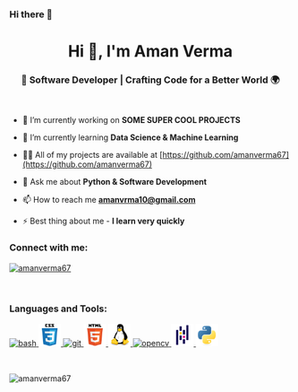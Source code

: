 ### Hi there 👋

<h1 align="center">Hi 👋, I'm Aman Verma</h1>
<h3 align="center">🚀 Software Developer | Crafting Code for a Better World 🌍</h3>
<br>

- 🔭 I’m currently working on **SOME SUPER COOL PROJECTS**

- 🌱 I’m currently learning **Data Science & Machine Learning**

- 👨‍💻 All of my projects are available at [https://github.com/amanverma67](https://github.com/amanverma67)

- 💬 Ask me about **Python & Software Development**

- 📫 How to reach me **amanvrma10@gmail.com**

- ⚡ Best thing about me - **I learn very quickly**

<h3 align="left">Connect with me:</h3>
<p align="left">
<a href="https://linkedin.com/in/amanverma67" target="blank"><img align="center" src="https://raw.githubusercontent.com/rahuldkjain/github-profile-readme-generator/master/src/images/icons/Social/linked-in-alt.svg" alt="amanverma67" height="30" width="40" /></a>
</p>
<br>
<h3 align="left">Languages and Tools:</h3>
<p align="left"> <a href="https://www.gnu.org/software/bash/" target="_blank" rel="noreferrer"> <img src="https://www.vectorlogo.zone/logos/gnu_bash/gnu_bash-icon.svg" alt="bash" width="40" height="40"/> </a> <a href="https://www.w3schools.com/css/" target="_blank" rel="noreferrer"> <img src="https://raw.githubusercontent.com/devicons/devicon/master/icons/css3/css3-original-wordmark.svg" alt="css3" width="40" height="40"/> </a> <a href="https://git-scm.com/" target="_blank" rel="noreferrer"> <img src="https://www.vectorlogo.zone/logos/git-scm/git-scm-icon.svg" alt="git" width="40" height="40"/> </a> <a href="https://www.w3.org/html/" target="_blank" rel="noreferrer"> <img src="https://raw.githubusercontent.com/devicons/devicon/master/icons/html5/html5-original-wordmark.svg" alt="html5" width="40" height="40"/> </a> <a href="https://www.linux.org/" target="_blank" rel="noreferrer"> <img src="https://raw.githubusercontent.com/devicons/devicon/master/icons/linux/linux-original.svg" alt="linux" width="40" height="40"/> </a> <a href="https://opencv.org/" target="_blank" rel="noreferrer"> <img src="https://www.vectorlogo.zone/logos/opencv/opencv-icon.svg" alt="opencv" width="40" height="40"/> </a> <a href="https://pandas.pydata.org/" target="_blank" rel="noreferrer"> <img src="https://raw.githubusercontent.com/devicons/devicon/2ae2a900d2f041da66e950e4d48052658d850630/icons/pandas/pandas-original.svg" alt="pandas" width="40" height="40"/> </a> <a href="https://www.python.org" target="_blank" rel="noreferrer"> <img src="https://raw.githubusercontent.com/devicons/devicon/master/icons/python/python-original.svg" alt="python" width="40" height="40"/> </a> </p>
<br>
<p><img align="center" src="https://github-readme-stats.vercel.app/api/top-langs?username=amanverma67&show_icons=true&locale=en&layout=compact" alt="amanverma67" /></p>
